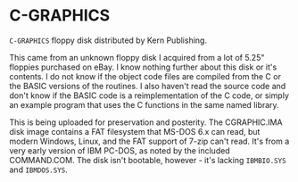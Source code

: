 # C-GRAPHICS
`C-GRAPHICS` floppy disk distributed by Kern Publishing.

This came from an unknown floppy disk I acquired from a lot of 5.25" floppies purchased on eBay. I know nothing further about this disk or it's contents. I do not know if the object code files are compiled from the C or the BASIC versions of the routines. I also haven't read the source code and don't know if the BASIC code is a reimplementation of the C code, or simply an example program that uses the C functions in the same named library. 

This is being uploaded for preservation and posterity. The CGRAPHIC.IMA disk image contains a FAT filesystem that MS-DOS 6.x can read, but modern Windows, Linux, and the FAT support of 7-zip can't read. It's from a very early version of IBM PC-DOS, as noted by the included COMMAND.COM. The disk isn't bootable, however - it's lacking `IBMBIO.SYS` and `IBMDOS.SYS`.